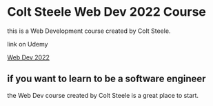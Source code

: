 # Colt Steele Web Dev 2022 Course

this is a Web Development course created by Colt Steele.

link on Udemy

[Web Dev 2022](https://www.udemy.com/user/coltsteele)

## if you want to learn to be a software engineer

the Web Dev course created by Colt Steele is a great place to start.
